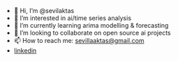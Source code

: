 - 👋 Hi, I’m @sevilaktas
- 👀 I’m interested in ai/time series analysis
- 🌱 I’m currently learning arima modelling & forecasting 
- 💞️ I’m looking to collaborate on open source ai projects
- 📫 How to reach me: sevillaaktas@gmail.com
- [linkedin](https://www.linkedin.com/in/sevilaktas/)

<!---
sevilaktas/sevilaktas is a ✨ special ✨ repository because its `README.md` (this file) appears on your GitHub profile.
You can click the Preview link to take a look at your changes.
--->
